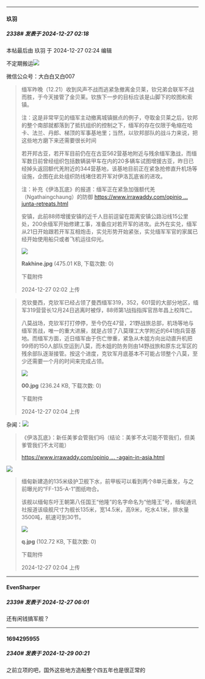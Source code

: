 ﻿
*****

####  玖羽  
##### 2338#       发表于 2024-12-27 02:18

 本帖最后由 玖羽 于 2024-12-27 02:24 编辑 

不定期搬运<img src="https://static.saraba1st.com/image/smiley/face2017/009.gif" referrerpolicy="no-referrer"> 

微信公众号：大白白又白007
 <blockquote>缅军昨晚（12.21）收到风声不战而逃紧急撤离金贝莱，钦兄弟会联军不战而胜，于今天接管了金贝莱。钦族下一步的目标应该是山脚下的皎图和索镇。

注：这是非常罕见的缅军主动撤离城镇据点的例子，夺取金贝莱之后，钦邦的整个南部就都落到了抵抗组织的控制之下，缅军的存在仅限于龟缩在哈卡、法兰、丹郎、梯顶的军事基地里；当然，以钦邦部队的战斗力来说，把这些地方磨下来还需要很长时间

若开邦古亚，若开军目前仍在在古亚562营基地附近与残余缅军激战，而缅军数日前曾经组织包括数辆装甲车在内的20多辆车试图增援古亚，昨日已经掉头返回额代羌附近的344营基地，该基地目前正在紧急抢修直升机场等设施，企图在此处组织防线堵住若开军对伊洛瓦底省的进攻。

注：补充《伊洛瓦底》的报道：缅军正在紧急加强额代羌（Ngathaingchaung）的防御
[https://www.irrawaddy.com/opinio ... junta-retreats.html](https://www.irrawaddy.com/opinion/analysis/relatively-peaceful-ayeyarwady-faces-war-as-myanmar-junta-retreats.html)

安镇，此前88师增援安镇的近千人目前逗留在距离安镇公路沿线15公里处，200余缅军开始修建工事，准备应对若开军的进攻。此外在实兑，缅军从21日开始跟若开军互相炮击，实兑形势开始紧张，实兑缅军军官的家属已经开始使用船只或者飞机运往仰光。

<img src="https://img.saraba1st.com/forum/202412/27/020258q66fcg537klclikr.jpg" referrerpolicy="no-referrer">

<strong>Rakhine.jpg</strong> (475.01 KB, 下载次数: 0)

下载附件

2024-12-27 02:02 上传

</blockquote><blockquote>克钦曼西，克钦军已经占领了曼西缅军319，352，601营的大部分地区，缅军319营营长12月24日逃离时被俘，88师第1战指指挥官昂年昌上校阵亡。

八莫战场，克钦军打打停停，至今仍在47营，21野战旅总部，机场等地与缅军苦战，唯一的重大进展，就是占领了八莫理工大学附近的641炮兵营基地。而缅军方面，近日缅军由于伤亡惨重，紧急从木姐方向出动直升机把99师的150人部队空运到八莫，而木姐的防务则由14野战旅和原东北军区的残余部队逐渐接管。按这个进度，克钦军月底基本不可能占领整个八莫，至少还需要一个月的时间来完成占领。

<img src="https://img.saraba1st.com/forum/202412/27/020407me6ijhwr6660z20p.jpg" referrerpolicy="no-referrer">

<strong>00.jpg</strong> (236.24 KB, 下载次数: 0)

下载附件

2024-12-27 02:04 上传

</blockquote>
杂闻：<img src="https://static.saraba1st.com/image/smiley/face2017/009.gif" referrerpolicy="no-referrer"> 
 <blockquote>《伊洛瓦底》：新任美爹会管我们吗（结论：美爹不太可能不管我们，但美爹管我们不太可能）

[https://www.irrawaddy.com/opinio ... -again-in-asia.html](https://www.irrawaddy.com/opinion/editorial/under-trump-will-america-be-back-again-in-asia.html)</blockquote>
<img src="https://static.saraba1st.com/image/smiley/face2017/009.gif" referrerpolicy="no-referrer"> 
 <blockquote>缅甸新建造的135米级护卫舰下水，前甲板可以看到两个8单元垂发，与之前曝光的“FF-135-A-1”图纸吻合。

该舰以缅甸东吁王朝第八任国王“他隆”的名字命名为“他隆王”号，缅甸通讯社报道该级舰尺寸为舰长135米，宽14.5米，高9米，吃水4.1米，排水量3500吨，航速可到30节。

<img src="https://img.saraba1st.com/forum/202412/27/020425xnnkq1rxyykvyyqs.jpg" referrerpolicy="no-referrer">

<strong>q.jpg</strong> (102.72 KB, 下载次数: 0)

下载附件

2024-12-27 02:04 上传

</blockquote>

*****

####  EvenSharper  
##### 2339#       发表于 2024-12-27 06:01

还有闲钱搞军舰？

*****

####  1694295955  
##### 2340#       发表于 2024-12-29 00:21

之前立项的吧，国外这些地方造船整个四五年也是很正常的

